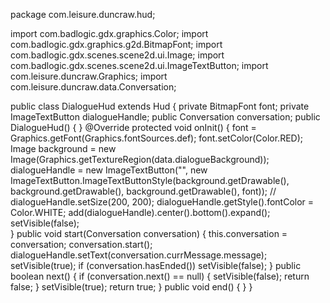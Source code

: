 package com.leisure.duncraw.hud;

import com.badlogic.gdx.graphics.Color;
import com.badlogic.gdx.graphics.g2d.BitmapFont;
import com.badlogic.gdx.scenes.scene2d.ui.Image;
import com.badlogic.gdx.scenes.scene2d.ui.ImageTextButton;
import com.leisure.duncraw.Graphics;
import com.leisure.duncraw.data.Conversation;

public class DialogueHud extends Hud {
  private BitmapFont font;
  private ImageTextButton dialogueHandle;
  public Conversation conversation;
  public DialogueHud() {
  }
  @Override
  protected void onInit() {
    font = Graphics.getFont(Graphics.fontSources.def);
    font.setColor(Color.RED);
    Image background = new Image(Graphics.getTextureRegion(data.dialogueBackground)); 
    dialogueHandle = new ImageTextButton("", 
        new ImageTextButton.ImageTextButtonStyle(background.getDrawable(), background.getDrawable(), background.getDrawable(), font));
    // dialogueHandle.setSize(200, 200);
    dialogueHandle.getStyle().fontColor = Color.WHITE;
    add(dialogueHandle).center().bottom().expand();
    setVisible(false);  
  }
  public void start(Conversation conversation) {
    this.conversation = conversation;
    conversation.start();
    dialogueHandle.setText(conversation.currMessage.message);
    setVisible(true);
    if (conversation.hasEnded()) setVisible(false);
  }
  public boolean next() {
    if (conversation.next() == null) {
      setVisible(false);
      return false;
    }
    setVisible(true);
    return true;
  }
  public void end() {
  }
}
